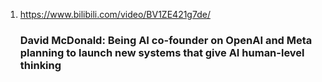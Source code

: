 1. https://www.bilibili.com/video/BV1ZE421g7de/

    ### David McDonald: Being AI co-founder on OpenAI and Meta planning to launch new systems that give AI human-level thinking